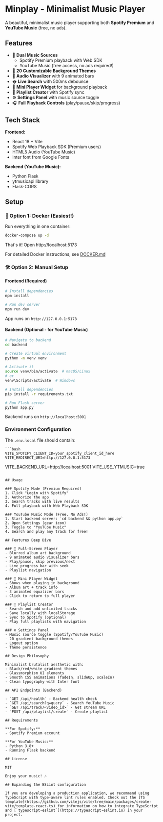 # Minplay - Minimalist Music Player

A beautiful, minimalist music player supporting both **Spotify Premium** and **YouTube Music** (free, no ads).

## Features

- 🎵 **Dual Music Sources**
  - Spotify Premium playback with Web SDK
  - YouTube Music (free access, no ads required!)
- 🎨 **20 Customizable Background Themes**
- 🎵 **Audio Visualizer** with 9 animated bars
- � **Live Search** with 500ms debounce
- 📱 **Mini Player Widget** for background playback
- 📝 **Playlist Creator** with Spotify sync
- ⚙️ **Settings Panel** with music source toggle
- 🎧 **Full Playback Controls** (play/pause/skip/progress)

## Tech Stack

**Frontend:**
- React 18 + Vite
- Spotify Web Playback SDK (Premium users)
- HTML5 Audio (YouTube Music)
- Inter font from Google Fonts

**Backend (YouTube Music):**
- Python Flask
- ytmusicapi library
- Flask-CORS

## Setup

### 🐳 Option 1: Docker (Easiest!)

Run everything in one container:

```bash
docker-compose up -d
```

That's it! Open http://localhost:5173

For detailed Docker instructions, see [DOCKER.md](DOCKER.md)

### 🛠️ Option 2: Manual Setup

#### Frontend (Required)

```bash
# Install dependencies
npm install

# Run dev server
npm run dev
```

App runs on `http://127.0.0.1:5173`

#### Backend (Optional - for YouTube Music)

```bash
# Navigate to backend
cd backend

# Create virtual environment
python -m venv venv

# Activate it
source venv/bin/activate  # macOS/Linux
# or
venv\Scripts\activate  # Windows

# Install dependencies
pip install -r requirements.txt

# Run Flask server
python app.py
```

Backend runs on `http://localhost:5001`

### Environment Configuration

The `.env.local` file should contain:

```env
```bash
VITE_SPOTIFY_CLIENT_ID=your_spotify_client_id_here
VITE_REDIRECT_URI=http://127.0.0.1:5173
```
VITE_BACKEND_URL=http://localhost:5001
VITE_USE_YTMUSIC=true
```

## Usage

### Spotify Mode (Premium Required)
1. Click "Login with Spotify"
2. Authorize the app
3. Search tracks with live results
4. Full playback with Web Playback SDK

### YouTube Music Mode (Free, No Ads!)
1. Start backend server: `cd backend && python app.py`
2. Open Settings (gear icon)
3. Toggle to "YouTube Music"
4. Search and play any track for free!

## Features Deep Dive

### 🎵 Full-Screen Player
- Blurred album art background
- 9 animated audio visualizer bars
- Play/pause, skip previous/next
- Live progress bar with seek
- Playlist navigation

### 📱 Mini Player Widget
- Shows when playing in background
- Album art + track info
- 3 animated equalizer bars
- Click to return to full player

### 📝 Playlist Creator
- Search and add unlimited tracks
- Save locally with localStorage
- Sync to Spotify (optional)
- Play full playlists with navigation

### ⚙️ Settings Panel
- Music source toggle (Spotify/YouTube Music)
- 20 gradient background themes
- Logout option
- Theme persistence

## Design Philosophy

Minimalist brutalist aesthetic with:
- Black/red/white gradient themes
- Glassmorphism UI elements
- Smooth CSS animations (fadeIn, slideUp, scaleIn)
- Clean typography with Inter font

## API Endpoints (Backend)

- `GET /api/health` - Backend health check
- `GET /api/search?q=query` - Search YouTube Music
- `GET /api/track/<video_id>` - Get stream URL
- `POST /api/playlist/create` - Create playlist

## Requirements

**For Spotify:**
- Spotify Premium account

**For YouTube Music:**
- Python 3.8+
- Running Flask backend

## License

MIT

Enjoy your music! 🎶

## Expanding the ESLint configuration

If you are developing a production application, we recommend using TypeScript with type-aware lint rules enabled. Check out the [TS template](https://github.com/vitejs/vite/tree/main/packages/create-vite/template-react-ts) for information on how to integrate TypeScript and [`typescript-eslint`](https://typescript-eslint.io) in your project.
